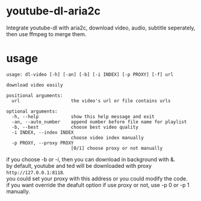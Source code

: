 # youtube-dl-aria2c
Integrate youtube-dl with aria2c, download video, audio, subtitle seperately, then use ffmpeg to merge them.
# usage
```text
usage: dl-video [-h] [-an] [-b] [-i INDEX] [-p PROXY] [-f] url

download video easily

positional arguments:
  url                   the video's url or file contains urls

optional arguments:
  -h, --help            show this help message and exit
  -an, --auto_number    append number before file name for playlist
  -b, --best            choose best video quality
  -i INDEX, --index INDEX
                        choose video index manually
  -p PROXY, --proxy PROXY
                        [0/1] choose proxy or not manually
  ```
if you choose -b or -i, then you can download in background with &.  
by default, youtube and ted will be downloaded with proxy `http://127.0.0.1:8118`.  
you could set your proxy with this address or you could modify the code.  
if you want override the deafult option if use proxy or not, use -p 0 or -p 1 manually.  

